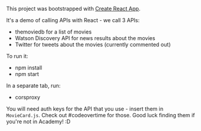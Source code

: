 This project was bootstrapped with [Create React App](https://github.com/facebook/create-react-app).

It's a demo of calling APIs with React - we call 3 APIs:
* themoviedb for a list of movies
* Watson Discovery API for news results about the movies
* Twitter for tweets about the movies (currently commented out)

To run it:
* npm install
* npm start

In a separate tab, run:
* corsproxy

You will need auth keys for the API that you use - insert them in `MovieCard.js`. Check out #codeovertime for those. Good luck finding them if you're not in Academy! :D